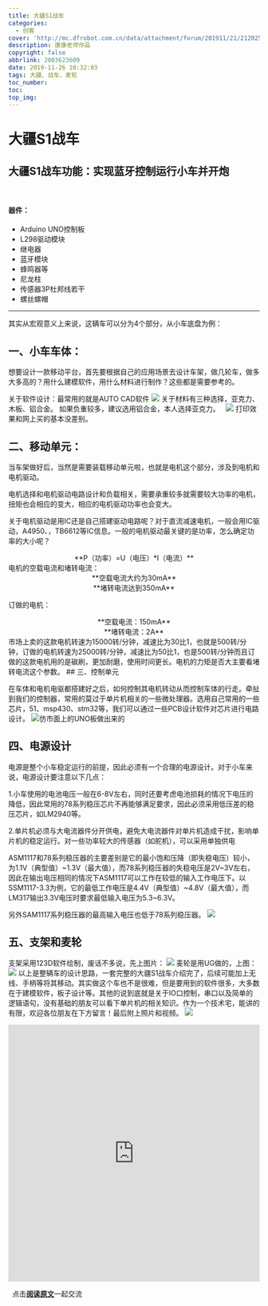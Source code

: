 ```yaml
---
title: 大疆S1战车
categories:
  - 创客
cover: 'http://mc.dfrobot.com.cn/data/attachment/forum/201911/21/212025gei6tnivepvrtrdx.png'
description: 康康老师作品
copyright: false
abbrlink: 2003623609
date: 2019-11-26 10:32:03
tags: 大疆、战车、麦轮
toc_number:
toc:
top_img:
---
```

# 大疆S1战车

## 大疆S1战车功能：实现蓝牙控制运行小车并开炮
&nbsp;
&nbsp;
#### 器件：
- Arduino UNO控制板
- L298驱动模块
- 继电器
- 蓝牙模块
- 蜂鸣器等
- 尼龙柱
- 传感器3P杜邦线若干
- 螺丝螺帽

---
其实从宏观意义上来说，这辆车可以分为4个部分，从小车底盘为例：
## 一、小车车体：
想要设计一款移动平台，首先要根据自己的应用场景去设计车架，做几轮车，做多大多高的？用什么建模软件，用什么材料进行制作？这些都是需要参考的。

关于软件设计：最常用的就是AUTO CAD软件
![](http://mc.dfrobot.com.cn/data/attachment/forum/201911/21/184842a0woza40qjhma3hj.png)
关于材料有三种选择，亚克力、木板、铝合金。
如果负重较多，建议选用铝合金，本人选择亚克力。
&nbsp;
![](http://mc.dfrobot.com.cn/data/attachment/forum/201911/21/184924txqh2czsglqwndtw.jpg)
打印效果和网上买的基本没差别。
## 二、移动单元：

当车架做好后，当然是需要装载移动单元啦，也就是电机这个部分，涉及到电机和电机驱动。

电机选择和电机驱动电路设计和负载相关，需要承重较多就需要较大功率的电机，扭矩也会相应的变大，相应的电机驱动功率也会变大。

关于电机驱动是用IC还是自己搭建驱动电路呢？对于直流减速电机，一般会用IC驱动，A4950、，TB6612等IC信息。一般的电机驱动最关键的是功率，怎么确定功率的大小呢？
<center>**P（功率）=U（电压）*I（电流）**</center>
电机的空载电流和堵转电流：

<center>**空载电流大约为30mA**</center>
<center>**堵转电流达到350mA**</center>

订做的电机：
<center>**空载电流：150mA**</center>
<center>**堵转电流：2A**</center>
市场上卖的这款电机转速为15000转/分钟，减速比为30比1，也就是500转/分钟，订做的电机转速为25000转/分钟，减速比为50比1，也是500转/分钟而且订做的这款电机用的是碳刷，更加耐磨，使用时间更长。电机的力矩是否大主要看堵转电流这个参数。
## 三、控制单元

在车体和电机电驱都搭建好之后，如何控制其电机转动从而控制车体的行走。牵扯到我们的控制器，常用的莫过于单片机相关的一些微处理器。选用自己常用的一些芯片，51、msp430、stm32等，我们可以通过一些PCB设计软件对芯片进行电路设计。
![仿市面上的UNO板做出来的](http://mc.dfrobot.com.cn/data/attachment/forum/201911/21/190107vr44ru2r8okt8r26.png)
## 四、电源设计

电源是整个小车稳定运行的前提，因此必须有一个合理的电源设计。对于小车来说，电源设计要注意以下几点：

1.小车使用的电池电压一般在6-8V左右，同时还要考虑电池损耗的情况下电压的降低，因此常用的78系列稳压芯片不再能够满足要求，因此必须采用低压差的稳压芯片，如LM2940等。

2.单片机必须与大电流器件分开供电，避免大电流器件对单片机造成干扰，影响单片机的稳定运行。对一些功率较大的传感器（如舵机），可以采用单独供电

ASM1117和78系列稳压器的主要差别是它的最小饱和压降（即失稳电压）较小，为1.1V（典型值）~1.3V（最大值），而78系列稳压器的失稳电压是2V~3V左右，因此在输出电压相同的情况下ASM1117可以工作在较低的输入工作电压下。以SSM1117-3.3为例，它的最低工作电压是4.4V（典型值）~4.8V（最大值），而LM317输出3.3V电压时要求最低输入电压为5.3~6.3V。

另外SAM1117系列稳压器的最高输入电压也低于78系列稳压器。
![](http://mc.dfrobot.com.cn/data/attachment/forum/201911/21/204937hdnzw8l1udi12gw1.png)
## 五、支架和麦轮

支架采用123D软件绘制，废话不多说，先上图片：
![](http://mc.dfrobot.com.cn/data/attachment/forum/201911/21/205317kf98xy8rxbf4xxz9.png)
麦轮是用UG做的，上图：
![](http://mc.dfrobot.com.cn/data/attachment/forum/201911/21/210338x68jyytypcrpcjyc.png)
以上是整辆车的设计思路，一套完整的大疆S1战车介绍完了，后续可能加上无线、手柄等将其移动。其实做这个车也不是很难，但是要用到的软件很多，大多数在于建模软件，板子设计等。其他的说到底就是关于IO口控制，串口以及简单的逻辑语句，没有基础的朋友可以看下单片机的相关知识。作为一个技术宅，能讲的有限，欢迎各位朋友在下方留言！最后附上照片和视频。
![](http://mc.dfrobot.com.cn/data/attachment/forum/201911/21/212007sumy7yao0k5mp2mv.png)



<iframe frameborder="0" width="100%" height="515"  quality="high" src="http://player.youku.com/embed/XNDQ0MzgyMjA0NA==" allowFullScreen="true"></iframe>

&nbsp;
点击[**阅读原文**](http://mc.dfrobot.com.cn/thread-299791-1-1.html)一起交流
